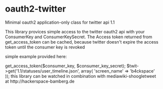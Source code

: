 oauth2-twitter
==============

Minimal oauth2 application-only class for twitter api 1.1


This library provices simple access to the twitter oauth2 api with your ConsumerKey and ConsumerKeySecret.
The Access token returned from get_access_token can be cached, because twitter doesn't expire the access token until the consumer key is revoked

simple example provided here:

  <?php

    $consumer_key = '----';
    $consumer_key_secret = '------';

    $twit = new Twitter_API();
    $twit->get_access_token($consumer_key, $consumer_key_secret);

    $twit->get('1.1/statuses/user_timeline.json', array(
        'screen_name' => 'b4ckspace'
    ));
    
    
this library can be watched in combination with mediawiki-shoogletweet at http://hackerspace-bamberg.de
